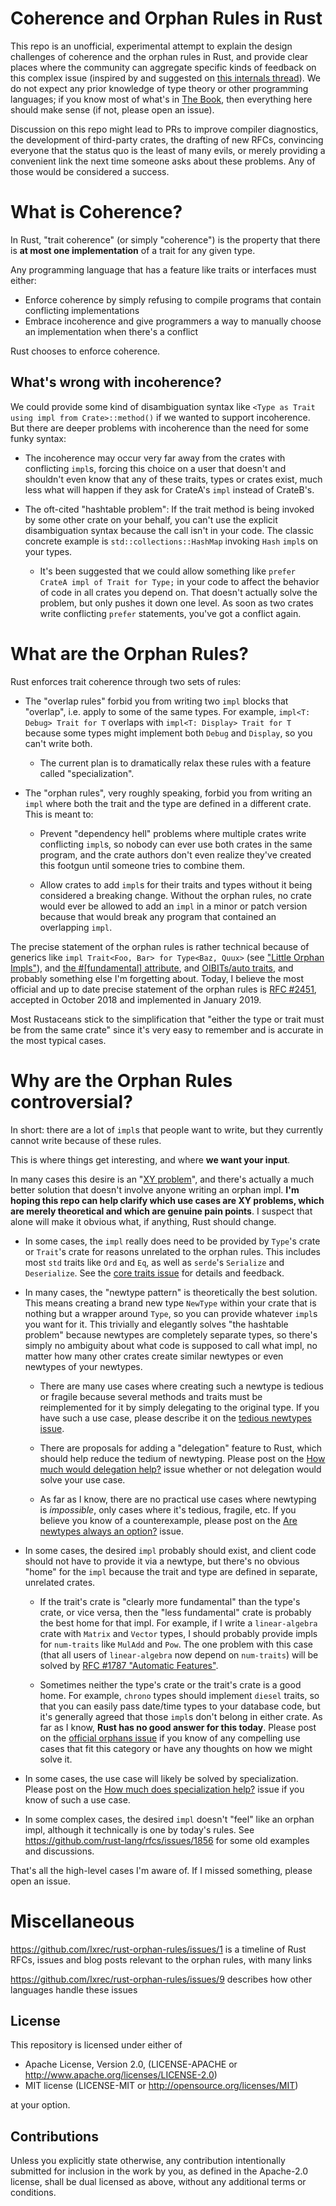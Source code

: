 # Coherence and Orphan Rules in Rust

This repo is an unofficial, experimental attempt to explain the design challenges of coherence and the orphan rules in Rust, and provide clear places where the community can aggregate specific kinds of feedback on this complex issue (inspired by and suggested on [this internals thread](https://internals.rust-lang.org/t/blog-post-proposal-for-a-staged-rfc-process/7766)). We do not expect any prior knowledge of type theory or other programming languages; if you know most of what's in [The Book](https://doc.rust-lang.org/book/), then everything here should make sense (if not, please open an issue).

Discussion on this repo might lead to PRs to improve compiler diagnostics, the development of third-party crates, the drafting of new RFCs, convincing everyone that the status quo is the least of many evils, or merely providing a convenient link the next time someone asks about these problems. Any of those would be considered a success.

# What is Coherence?

In Rust, "trait coherence" (or simply "coherence") is the property that there is **at most one implementation** of a trait for any given type.

Any programming language that has a feature like traits or interfaces must either:
- Enforce coherence by simply refusing to compile programs that contain conflicting implementations
- Embrace incoherence and give programmers a way to manually choose an implementation when there's a conflict

Rust chooses to enforce coherence.

## What's wrong with incoherence?

We could provide some kind of disambiguation syntax like `<Type as Trait using impl from Crate>::method()` if we wanted to support incoherence. But there are deeper problems with incoherence than the need for some funky syntax:

- The incoherence may occur very far away from the crates with conflicting `impl`s, forcing this choice on a user that doesn't and shouldn't even know that any of these traits, types or crates exist, much less what will happen if they ask for CrateA's `impl` instead of CrateB's.

- The oft-cited "hashtable problem": If the trait method is being invoked by some other crate on your behalf, you can't use the explicit disambiguation syntax because the call isn't in your code. The classic concrete example is `std::collections::HashMap` invoking `Hash` `impl`s on your types.

	- It's been suggested that we could allow something like `prefer CrateA impl of Trait for Type;` in your code to affect the behavior of code in all crates you depend on. That doesn't actually solve the problem, but only pushes it down one level. As soon as two crates write conflicting `prefer` statements, you've got a conflict again.

# What are the Orphan Rules?

Rust enforces trait coherence through two sets of rules:

- The "overlap rules" forbid you from writing two `impl` blocks that "overlap", i.e. apply to some of the same types. For example, `impl<T: Debug> Trait for T` overlaps with `impl<T: Display> Trait for T` because some types might implement both `Debug` and `Display`, so you can't write both.

	- The current plan is to dramatically relax these rules with a feature called "specialization".

- The "orphan rules", very roughly speaking, forbid you from writing an `impl` where both the trait and the type are defined in a different crate. This is meant to:

	- Prevent "dependency hell" problems where multiple crates write conflicting `impl`s, so nobody can ever use both crates in the same program, and the crate authors don't even realize they've created this footgun until someone tries to combine them.

	- Allow crates to add `impl`s for their traits and types without it being considered a breaking change. Without the orphan rules, no crate would ever be allowed to add an `impl` in a minor or patch version because that would break any program that contained an overlapping `impl`.

The precise statement of the orphan rules is rather technical because of generics like `impl Trait<Foo, Bar> for Type<Baz, Quux>` (see ["Little Orphan Impls"](http://smallcultfollowing.com/babysteps/blog/2015/01/14/little-orphan-impls/)), and [the #[fundamental] attribute](https://github.com/rust-lang/rfcs/pull/1023), and [OIBITs/auto traits](https://github.com/rust-lang/rfcs/pull/127), and probably something else I'm forgetting about. Today, I believe the most official and up to date precise statement of the orphan rules is [RFC #2451](https://github.com/rust-lang/rfcs/blob/master/text/2451-re-rebalancing-coherence.md), accepted in October 2018 and implemented in January 2019.

Most Rustaceans stick to the simplification that "either the type or trait must be from the same crate" since it's very easy to remember and is accurate in the most typical cases.

# Why are the Orphan Rules controversial?

In short: there are a lot of `impl`s that people want to write, but they currently cannot write because of these rules.

This is where things get interesting, and where **we want your input**.

In many cases this desire is an "[XY problem](https://meta.stackexchange.com/a/66378/279182)", and there's actually a much better solution that doesn't involve anyone writing an orphan impl. **I'm hoping this repo can help clarify which use cases are XY problems, which are merely theoretical and which are genuine pain points**. I suspect that alone will make it obvious what, if anything, Rust should change.

- In some cases, the `impl` really does need to be provided by `Type`'s crate or `Trait`'s crate for reasons unrelated to the orphan rules. This includes most `std` traits like `Ord` and `Eq`, as well as `serde`'s `Serialize` and `Deserialize`. See the [core traits issue](https://github.com/Ixrec/rust-orphan-rules/issues/2) for details and feedback.

- In many cases, the "newtype pattern" is theoretically the best solution. This means creating a brand new type `NewType` within your crate that is nothing but a wrapper around `Type`, so you can provide whatever `impl`s you want for it. This trivially and elegantly solves "the hashtable problem" because newtypes are completely separate types, so there's simply no ambiguity about what code is supposed to call what impl, no matter how many other crates create similar newtypes or even newtypes of your newtypes.

  - There are many use cases where creating such a newtype is tedious or fragile because several methods and traits must be reimplemented for it by simply delegating to the original type. If you have such a use case, please describe it on the [tedious newtypes issue](https://github.com/Ixrec/rust-orphan-rules/issues/3).

  - There are proposals for adding a "delegation" feature to Rust, which should help reduce the tedium of newtyping. Please post on the [How much would delegation help?](https://github.com/Ixrec/rust-orphan-rules/issues/4) issue whether or not delegation would solve your use case.

  - As far as I know, there are no practical use cases where newtyping is _impossible_, only cases where it's tedious, fragile, etc. If you believe you know of a counterexample, please post on the [Are newtypes always an option?](https://github.com/Ixrec/rust-orphan-rules/issues/5) issue.

- In some cases, the desired `impl` probably should exist, and client code should not have to provide it via a newtype, but there's no obvious "home" for the `impl` because the trait and type are defined in separate, unrelated crates.

  - If the trait's crate is "clearly more fundamental" than the type's crate, or vice versa, then the "less fundamental" crate is probably the best home for that impl. For example, if I write a `linear-algebra` crate with `Matrix` and `Vector` types, I should probably provide impls for `num-traits` like `MulAdd` and `Pow`. The one problem with this case (that all users of `linear-algebra` now depend on `num-traits`) will be solved by [RFC #1787 "Automatic Features"](https://github.com/rust-lang/rfcs/pull/1787).

  - Sometimes neither the type's crate or the trait's crate is a good home. For example, `chrono` types should implement `diesel` traits, so that you can easily pass date/time types to your database code, but it's generally agreed that those `impl`s don't belong in either crate. As far as I know, **Rust has no good answer for this today**. Please post on the [official orphans issue](https://github.com/Ixrec/rust-orphan-rules/issues/7) if you know of any compelling use cases that fit this category or have any thoughts on how we might solve it.

- In some cases, the use case will likely be solved by specialization. Please post on the [How much does specialization help?](https://github.com/Ixrec/rust-orphan-rules/issues/6) issue if you know of such a use case.

- In some complex cases, the desired `impl` doesn't "feel" like an orphan impl, although it technically is one by today's rules. See https://github.com/rust-lang/rfcs/issues/1856 for some old examples and discussions.

That's all the high-level cases I'm aware of. If I missed something, please open an issue.

# Miscellaneous

https://github.com/Ixrec/rust-orphan-rules/issues/1 is a timeline of Rust RFCs, issues and blog posts relevant to the orphan rules, with many links

https://github.com/Ixrec/rust-orphan-rules/issues/9 describes how other languages handle these issues

## License

This repository is licensed under either of

- Apache License, Version 2.0, (LICENSE-APACHE or http://www.apache.org/licenses/LICENSE-2.0)
- MIT license (LICENSE-MIT or http://opensource.org/licenses/MIT)

at your option.

## Contributions

Unless you explicitly state otherwise, any contribution intentionally submitted for inclusion in the work by you, as defined in the Apache-2.0 license, shall be dual licensed as above, without any additional terms or conditions.
